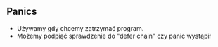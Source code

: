 ## Panics

- Używamy gdy chcemy zatrzymać program.
- Możemy podpiąć sprawdzenie do "defer chain" czy panic wystąpił
